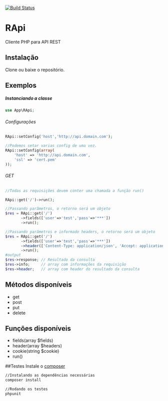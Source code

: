 [![Build Status](https://travis-ci.org/prdossantos/rapi.svg?branch=master)](https://travis-ci.org/prdossantos/rapi)
# RApi
Cliente PHP para API REST

## Instalação
Clone ou baixe o repositório.

## Exemplos
##### Instanciando a classe
```php
use App\RApi;
```
###### Configurações
```php
RApi::setConfig('host','http://api.domain.com');

//Podemos setar varias config de uma vez.
RApi::setConfig(array(
	'host' => 'http://api.domain.com',
	'ssl' => 'cert.pem'
));
```
###### GET
```php
//Todas as requisições devem conter uma chamada a função run()

RApi::get('/')->run();

//Passando parâmetros, o retorno será um objeto
$res = RApi::get('/')
       ->fields(['user'=>'test','pass'=>'***'])
       ->run();

//Passando parâmetros e informado headers, o retorno será um objeto
$res = RApi::get('/')
       ->fields(['user'=>'test','pass'=>'***'])
       ->header(['Content-Type: application/json', 'Accept: application/json'])
       ->run();       
#output
$res->response; // Resultado da consulta
$res->info;     // array com informações da requisição
$res->header;   // array com header do resultado da consulta
```
## Métodos disponíveis
* get 
* post 
* put 
* delete

## Funções disponíveis
* fields(array $fields) 
* header(array $headers) 
* cookie(string $cookie) 
* run()

##Testes
Instale o [composer](https://getcomposer.org)
```sh
//Instalando as dependências necessárias
composer install

//Rodando os testes
phpunit
```

